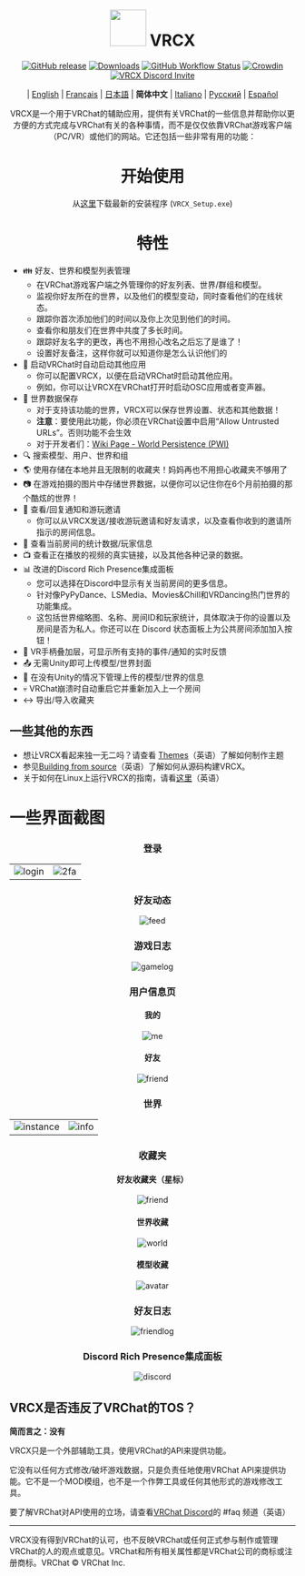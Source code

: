 <div align="center">

# <img src="https://raw.githubusercontent.com/vrcx-team/VRCX/master/VRCX.ico" width="64" height="64"> </img> VRCX 
[![GitHub release](https://img.shields.io/github/release/vrcx-team/VRCX.svg)](https://github.com/vrcx-team/VRCX/releases/latest)
[![Downloads](https://img.shields.io/github/downloads/vrcx-team/VRCX/total?color=6451f1)](https://github.com/vrcx-team/VRCX/releases/latest)
[![GitHub Workflow Status](https://github.com/vrcx-team/VRCX/actions/workflows/github_actions.yml/badge.svg)](https://github.com/vrcx-team/VRCX/actions/workflows/github_actions.yml)
[![Crowdin](https://badges.crowdin.net/vrcx/localized.svg)](https://crowdin.com/project/vrcx)
[![VRCX Discord Invite](https://img.shields.io/discord/854071236363550763?color=%237289DA&logo=discord&logoColor=white&label=discord)](https://vrcx.pypy.moe/discord)


| [English](./README.md) | [Français](./README.fr.md) | [日本語](./README.jp.md) | **简体中文** | [Italiano](./README.it.md) | [Русский](./README.ru_RU.md) | [Español](./README.es.md)

VRCX是一个用于VRChat的辅助应用，提供有关VRChat的一些信息并帮助你以更方便的方式完成与VRChat有关的各种事情，而不是仅仅依靠VRChat游戏客户端（PC/VR）或他们的网站。它还包括一些非常有用的功能：

# 开始使用

<div align="center">

从[这里](https://github.com/vrcx-team/VRCX/releases/latest)下载最新的安装程序 (`VRCX_Setup.exe`) 

# 特性

<div align="left">


- :family: 好友、世界和模型列表管理
  - 在VRChat游戏客户端之外管理你的好友列表、世界/群组和模型。
  - 监视你好友所在的世界，以及他们的模型变动，同时查看他们的在线状态。
  - 跟踪你首次添加他们的时间以及你上次见到他们的时间。
  - 查看你和朋友们在世界中共度了多长时间。
  - 跟踪好友名字的更改，再也不用担心改名之后忘了是谁了！
  - 设置好友备注，这样你就可以知道你是怎么认识他们的
- :electric_plug: 启动VRChat时自动启动其他应用
  - 你可以配置VRCX，以便在启动VRChat时启动其他应用。
  - 例如，你可以让VRCX在VRChat打开时启动OSC应用或者变声器。
- :floppy_disk: 世界数据保存
  - 对于支持该功能的世界，VRCX可以保存世界设置、状态和其他数据！
  - **注意**：要使用此功能，你必须在VRChat设置中启用“Allow Untrusted URLs”。否则功能不会生效
  - 对于开发者们：[Wiki Page - World Persistence (PWI)](<https://github.com/vrcx-team/VRCX/wiki/World-Persistence-(PWI)>)
- :mag: 搜索模型、用户、世界和组
- :earth_americas: 使用存储在本地并且无限制的收藏夹！妈妈再也不用担心收藏夹不够用了
- :camera: 在游戏拍摄的图片中存储世界数据，以便你可以记住你在6个月前拍摄的那个酷炫的世界！
- :bell: 查看/回复通知和游玩邀请
  - 你可以从VRCX发送/接收游玩邀请和好友请求，以及查看你收到的邀请所指示的房间信息。
- :scroll: 查看当前房间的统计数据/玩家信息
- :tv: 查看正在播放的视频的真实链接，以及其他各种记录的数据。
- :bar_chart: 改进的Discord Rich Presence集成面板
  - 您可以选择在Discord中显示有关当前房间的更多信息。
  - 针对像PyPyDance、LSMedia、Movies&Chill和VRDancing热门世界的功能集成。
  - 这包括世界缩略图、名称、房间ID和玩家统计，具体取决于你的设置以及房间是否为私人。你还可以在 Discord 状态面板上为公共房间添加加入按钮！
- :crystal_ball: VR手柄叠加层，可显示所有支持的事件/通知的实时反馈
- :outbox_tray: 无需Unity即可上传模型/世界封面
- :page_facing_up: 在没有Unity的情况下管理上传的模型/世界的信息
- :skull: VRChat崩溃时自动重启它并重新加入上一个房间
- :left_right_arrow: 导出/导入收藏夹

## 一些其他的东西

- 想让VRCX看起来独一无二吗？请查看 [Themes](https://github.com/vrcx-team/VRCX/wiki/Themes)（英语）了解如何制作主题
- 参见[Building from source](https://github.com/vrcx-team/VRCX/wiki/Building-from-source)（英语）了解如何从源码构建VRCX。
- 关于如何在Linux上运行VRCX的指南，请看[这里](https://github.com/vrcx-team/VRCX/wiki/Running-VRCX-on-Linux)（英语）
# 一些界面截图

<div align="center">

<h3>登录</h3>

<table>
  <tr>
    <td align="center"><img src="https://user-images.githubusercontent.com/47104993/246643085-8a230eb9-6bac-4f83-8f6c-4b6ea76c37e2.png" alt="login"></td>
    <td align="center"><img src="https://user-images.githubusercontent.com/47104993/246643167-b3988e3d-77ab-421f-862e-1b9fc59d46e9.png" alt="2fa"></td>
  </tr>
</table>

<h3>好友动态</h3>

<img src="https://user-images.githubusercontent.com/47104993/246643541-6c3f64cb-7a22-493e-8f66-8524caff2994.png" alt="feed">

<h3>游戏日志</h3>

<img src="https://user-images.githubusercontent.com/47104993/246643608-b8472c89-ac38-4fbe-b2f3-b6bd5be06b28.png" alt="gamelog">

<h3>用户信息页</h3>

<h4>我的</h4>

<img src="https://user-images.githubusercontent.com/47104993/246643835-d4b9e008-7a64-4163-a53c-7c01bc78a780.png" alt="me">

<h4>好友</h4>

<img src="https://user-images.githubusercontent.com/47104993/246644739-b1d7d2df-40f2-465e-bd50-3127ee7a6fdd.png" alt="friend">

<h3>世界</h3>

<table>
  <tr>
    <td align="center"><img src="https://user-images.githubusercontent.com/47104993/246643937-5a5197ed-f1dc-4fd1-abed-61467107b51c.png" alt="instance"></td>
    <td align="center"><img src="https://user-images.githubusercontent.com/47104993/246643971-a82900ab-8020-48d9-a700-0fb7db7f3892.png" alt="info"></td>
  </tr>
</table>

<h3>收藏夹</h3>

<h4>好友收藏夹（星标）</h4>

<img src="https://user-images.githubusercontent.com/47104993/246644035-edf5b224-004c-4aee-b7e7-88169834ea24.png" alt="friend">

<h4>世界收藏</h4>

<img src="https://user-images.githubusercontent.com/47104993/246644127-7d055aec-5df1-44af-82a9-8b107fc2329b.png" alt="world">

<h4>模型收藏</h4>

<img src="https://user-images.githubusercontent.com/47104993/246644243-0ccbfc65-194e-4510-a785-16a171849cd8.png" alt="avatar">

<h3>好友日志</h3>

<img src="https://user-images.githubusercontent.com/47104993/246644384-540953c8-e5aa-49d0-82da-45728483456c.png" alt="friendlog">

<h3>Discord Rich Presence集成面板</h3>

<img src="https://user-images.githubusercontent.com/47104993/246644534-5d07589e-0464-46c8-a78a-1cb927fab08e.png" alt="discord">

<!-- The other images will be similar to this -->
</div>

## VRCX是否违反了VRChat的TOS？

**简而言之：没有**

VRCX只是一个外部辅助工具，使用VRChat的API来提供功能。

它没有以任何方式修改/破坏游戏数据，只是负责任地使用VRChat API来提供功能。它不是一个MOD模组，也不是一个作弊工具或任何其他形式的游戏修改工具。

要了解VRChat对API使用的立场，请查看[VRChat Discord](https://discord.gg/vrchat)的 #faq 频道（英语）

---

VRCX没有得到VRChat的认可，也不反映VRChat或任何正式参与制作或管理VRChat的人的观点或意见。VRChat和所有相关属性都是VRChat公司的商标或注册商标。VRChat © VRChat Inc.

